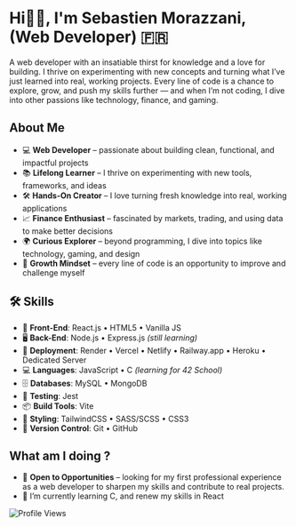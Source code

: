 <h1>Hi👋🏼, I'm Sebastien Morazzani, (Web Developer) 🇫🇷</h1>
<p>
A web developer with an insatiable thirst for knowledge and a love for building. I thrive on experimenting with new concepts and turning what I’ve just learned into real, working projects. Every line of code is a chance to explore, grow, and push my skills further — and when I’m not coding, I dive into other passions like technology, finance, and gaming.
</p>

## About Me

- 💻 **Web Developer** – passionate about building clean, functional, and impactful projects  
- 📚 **Lifelong Learner** – I thrive on experimenting with new tools, frameworks, and ideas  
- 🛠️ **Hands-On Creator** – I love turning fresh knowledge into real, working applications  
- 📈 **Finance Enthusiast** – fascinated by markets, trading, and using data to make better decisions  
- 🌍 **Curious Explorer** – beyond programming, I dive into topics like technology, gaming, and design  
- 🚀 **Growth Mindset** – every line of code is an opportunity to improve and challenge myself  


## 🛠️ Skills

- 🎨 **Front-End**: React.js • HTML5 • Vanilla JS  
- 🖥️ **Back-End**: Node.js • Express.js *(still learning)*  
- 🚀 **Deployment**: Render • Vercel • Netlify • Railway.app • Heroku • Dedicated Server  
- 💻 **Languages**: JavaScript • C *(learning for 42 School)*  
- 🗄️ **Databases**: MySQL • MongoDB  
- 🧪 **Testing**: Jest  
- 📦 **Build Tools**: Vite  
- 🎨 **Styling**: TailwindCSS • SASS/SCSS • CSS3  
- 🔧 **Version Control**: Git • GitHub  


## What am I doing ?
- 🔭 **Open to Opportunities** – looking for my first professional experience as a web developer to sharpen my skills and contribute to real projects.
- 🌱 I’m currently learning C, and renew my skills in React

![Profile Views](https://komarev.com/ghpvc/?username=SebMZI&color=red)

